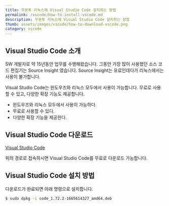 ```yaml
---
title: 우분투 리눅스에 Visual Studio Code 설치하는 방법
permalink: /vscode/how-to-install-vscode.md
description: 우분투 리눅스에 Visual Studio Code 설치하는 방법
thumb: assets/images/vscode/how-to-download-vscode.png
category: vscode
---
```


Visual Studio Code 소개
---


SW 개발자로 약 15년동안 업무를 수행해왔습니다. 
그동안 가장 많이 사용했던 소스 코드 편집기는 Source Insight 였습니다. 
Source Insight는 유료인데다가 리눅스에서는 사용이 불가합니다. 


Visual Studio Code는 윈도우즈와 리눅스 모두에서 사용이 가능합니다. 
무료로 사용할 수 있고, 다양한 확장 기능도 제공합니다. 


- 윈도우즈와 리눅스 모두에서 사용이 가능하다. 
- 무료로 사용할 수 있다.
- 다양한 확장 기능을 제공한다.


Visual Studio Code 다운로드
---


[Visual Studio Code](https://code.visualstudio.com "Visual Studio Code Download")


위의 경로로 접속하시면 Visual Studio Code를 무료로 다운로드 가능합니다. 


Visual Studio Code 설치 방법
---


다운로드가 완료되면 아래 명령으로 설치합니다.


```bash
$ sudo dpkg -i code_1.72.2-1665614327_amd64.deb
```


